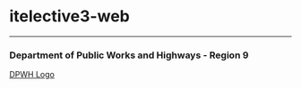 # itelective3-web
***
### Department of Public Works and Highways - Region 9
[DPWH Logo](https://upload.wikimedia.org/wikipedia/commons/3/3a/Department_of_Public_Works_and_Highways_%28DPWH%29.svg)
